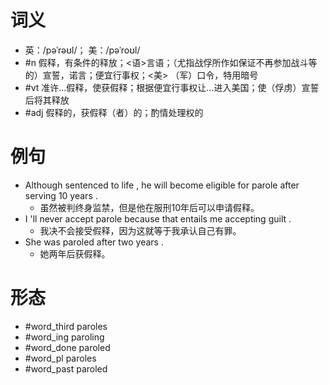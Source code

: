 # 词义
- 英：/pəˈrəʊl/； 美：/pəˈroʊl/
- #n 假释，有条件的释放；<语>言语；（尤指战俘所作如保证不再参加战斗等的）宣誓，诺言；便宜行事权；<美> （军）口令，特用暗号
- #vt 准许…假释，使获假释；根据便宜行事权让…进入美国；使（俘虏）宣誓后将其释放
- #adj 假释的，获假释（者）的；酌情处理权的
# 例句
- Although sentenced to life , he will become eligible for parole after serving 10 years .
	- 虽然被判终身监禁，但是他在服刑10年后可以申请假释。
- I 'll never accept parole because that entails me accepting guilt .
	- 我决不会接受假释，因为这就等于我承认自己有罪。
- She was paroled after two years .
	- 她两年后获假释。
# 形态
- #word_third paroles
- #word_ing paroling
- #word_done paroled
- #word_pl paroles
- #word_past paroled

